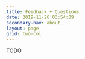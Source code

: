 ```yaml
---
title: Feedback + Questions
date: 2019-11-26 03:54:09
secondary-nav: about
layout: page
grid: two-col
---
```

TODO
